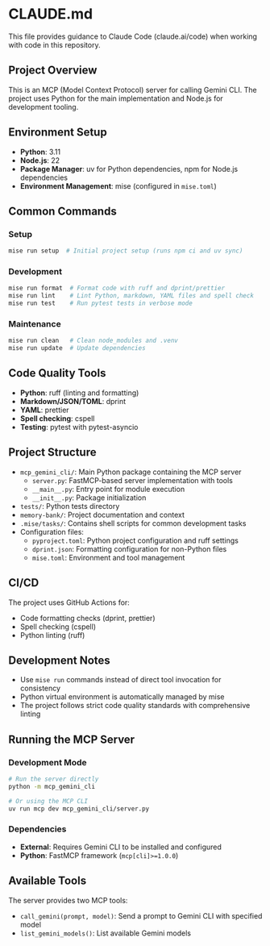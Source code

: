 # CLAUDE.md

This file provides guidance to Claude Code (claude.ai/code) when working with code in this repository.

## Project Overview

This is an MCP (Model Context Protocol) server for calling Gemini CLI. The project uses Python for the main implementation and Node.js for development tooling.

## Environment Setup

- **Python**: 3.11
- **Node.js**: 22
- **Package Manager**: uv for Python dependencies, npm for Node.js dependencies
- **Environment Management**: mise (configured in `mise.toml`)

## Common Commands

### Setup
```bash
mise run setup  # Initial project setup (runs npm ci and uv sync)
```

### Development
```bash
mise run format  # Format code with ruff and dprint/prettier
mise run lint    # Lint Python, markdown, YAML files and spell check
mise run test    # Run pytest tests in verbose mode
```

### Maintenance
```bash
mise run clean   # Clean node_modules and .venv
mise run update  # Update dependencies
```

## Code Quality Tools

- **Python**: ruff (linting and formatting)
- **Markdown/JSON/TOML**: dprint
- **YAML**: prettier
- **Spell checking**: cspell
- **Testing**: pytest with pytest-asyncio

## Project Structure

- `mcp_gemini_cli/`: Main Python package containing the MCP server
  - `server.py`: FastMCP-based server implementation with tools
  - `__main__.py`: Entry point for module execution
  - `__init__.py`: Package initialization
- `tests/`: Python tests directory
- `memory-bank/`: Project documentation and context
- `.mise/tasks/`: Contains shell scripts for common development tasks
- Configuration files:
  - `pyproject.toml`: Python project configuration and ruff settings
  - `dprint.json`: Formatting configuration for non-Python files
  - `mise.toml`: Environment and tool management

## CI/CD

The project uses GitHub Actions for:
- Code formatting checks (dprint, prettier)
- Spell checking (cspell)
- Python linting (ruff)

## Development Notes

- Use `mise run` commands instead of direct tool invocation for consistency
- Python virtual environment is automatically managed by mise
- The project follows strict code quality standards with comprehensive linting

## Running the MCP Server

### Development Mode
```bash
# Run the server directly
python -m mcp_gemini_cli

# Or using the MCP CLI
uv run mcp dev mcp_gemini_cli/server.py
```

### Dependencies
- **External**: Requires Gemini CLI to be installed and configured
- **Python**: FastMCP framework (`mcp[cli]>=1.0.0`)

## Available Tools

The server provides two MCP tools:
- `call_gemini(prompt, model)`: Send a prompt to Gemini CLI with specified model
- `list_gemini_models()`: List available Gemini models